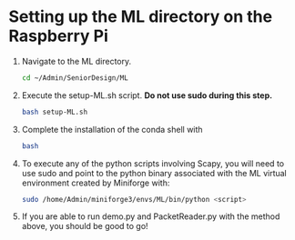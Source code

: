 # Setting up the ML directory on the Raspberry Pi

1. Navigate to the ML directory.
   ```bash
   cd ~/Admin/SeniorDesign/ML
   ```
2. Execute the setup-ML.sh script. __Do not use sudo during this step.__
   ```bash
   bash setup-ML.sh
   ```
3. Complete the installation of the conda shell with
   ```bash
   bash
   ```
4. To execute any of the python scripts involving Scapy, you will need to use sudo and point to the python binary associated with the ML virtual environment created by Miniforge with:
   ```bash
   sudo /home/Admin/miniforge3/envs/ML/bin/python <script>
   ```
5. If you are able to run demo.py and PacketReader.py with the method above, you should be good to go!
